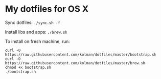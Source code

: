 # My dotfiles for OS X

Sync dotfiles: `./sync.sh -f`

Install libs and apps: `./brew.sh`

To install on fresh machine, run:
```
curl -O https://raw.githubusercontent.com/kolman/dotfiles/master/bootstrap.sh
curl -O https://raw.githubusercontent.com/kolman/dotfiles/master/brew.sh
chmod +x bootstrap.sh
./bootstrap.sh
```
